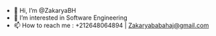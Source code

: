 - 👋 Hi, I’m @ZakaryaBH
- 👀 I’m interested in Software Engineering
- 📫 How to reach me : +212648064894 | Zakaryababahaj@gmail.com
